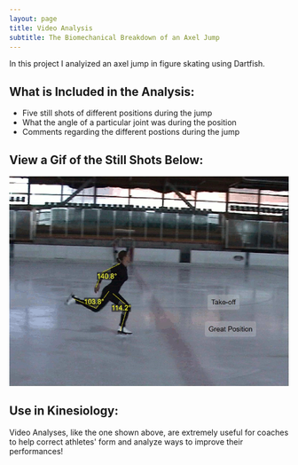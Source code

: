 ```yaml
---
layout: page
title: Video Analysis 
subtitle: The Biomechanical Breakdown of an Axel Jump
---
```


In this project I analyized an axel jump in figure skating using Dartfish.

## What is Included in the Analysis: 
- Five still shots of different positions during the jump
- What the angle of a particular joint was during the position
- Comments regarding the different postions during the jump

## View a Gif of the Still Shots Below:
<img src="/assets/img/FigureSkating_Montage.gif" alt="Axel Jump"/> 

## Use in Kinesiology:
Video Analyses, like the one shown above, are extremely useful for coaches to help correct athletes' form and analyze ways to improve their performances!
